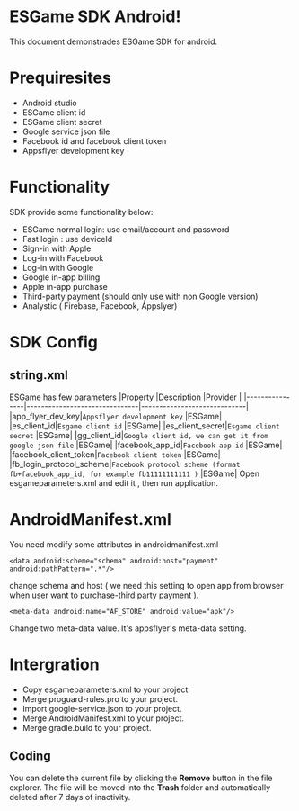 ﻿# ESGame SDK Android!

This document demonstrades ESGame SDK for android.


# Prequiresites

- Android studio
- ESGame client id
- ESGame client secret
- Google service json file
- Facebook id and facebook client token
- Appsflyer development key
# Functionality
SDK provide some functionality below:
- ESGame normal login: use email/account and password
- Fast login : use deviceId 
- Sign-in with Apple
- Log-in with Facebook
- Log-in with Google
- Google in-app billing
- Apple in-app purchase
- Third-party payment (should only use with non Google version)
- Analystic ( Firebase, Facebook, Appslyer)

# SDK Config

## string.xml
ESGame has few parameters
|Property               |Description                          |Provider                         |
|----------------|-------------------------------|-----------------------------|
|app_flyer_dev_key|`Appsflyer development key`            |ESGame|
|es_client_id|`Esgame client id`            |ESGame|
|es_client_secret|`Esgame client secret`            |ESGame|
|gg_client_id|`Google client id, we can get it from google json file`            |ESGame|
|facebook_app_id|`Facebook app id`            |ESGame|
|facebook_client_token|`Facebook client token`            |ESGame|
|fb_login_protocol_scheme|`Facebook protocol scheme (format fb+facebook_app_id, for example fb11111111111 )`            |ESGame|
Open esgameparameters.xml and edit it , then run application.
# AndroidManifest.xml
You need modify some attributes in androidmanifest.xml

    <data android:scheme="schema" android:host="payment" android:pathPattern=".*"/>
  
  change schema and host ( we need this setting to open app from browser when user want to purchase-third party payment ).
  

    <meta-data android:name="AF_STORE" android:value="apk"/>  
<meta-data android:name="CHANNEL" android:value="apk"/>

Change two meta-data value. It's appsflyer's meta-data setting.


# Intergration

- Copy esgameparameters.xml to your project
- Merge proguard-rules.pro to your project.
- Import google-service.json to your project.
- Merge AndroidManifest.xml to your project.
- Merge gradle.build to your project.

## Coding

You can delete the current file by clicking the **Remove** button in the file explorer. The file will be moved into the **Trash** folder and automatically deleted after 7 days of inactivity.


```
